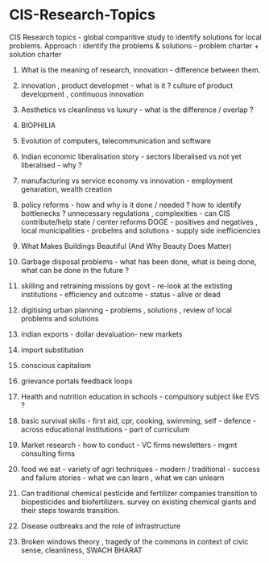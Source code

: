 # CIS-Research-Topics
CIS Research topics - global comparitive study to identify solutions for local problems.
Approach : identify the problems & solutions - problem charter + solution charter

1. What is the meaning of research, innovation - difference between them. 

2. innovation , product developmet - what is it ?  culture of product development , continuous innovation

3. Aesthetics vs cleanliness vs luxury - what is the difference / overlap ?

4. BIOPHILIA

5. Evolution of computers, telecommunication and software

6. Indian economic liberalisation story - sectors liberalised vs not yet liberalised - why ?
   
7. manufacturing vs service economy vs innovation - employment genaration, wealth creation 

8. policy reforms - how and why is it done / needed ? how to identify bottlenecks ? unnecessary regulations , complexities - can CIS contribute/help state / center reforms
   DOGE - positives and negatives ,  local municipalities - probelms and solutions  -  supply side inefficiencies

9. What Makes Buildings Beautiful (And Why Beauty Does Matter)

10. Garbage disposal problems - what has been done, what is being done, what can be done in the future ?

11. skilling and retraining missions by govt - re-look at the extisting institutions - efficiency and outcome - status - alive or dead

13. digitising urban planning - problems , solutions ,  review of local problems and solutions 

14. indian exports - dollar devaluation- new markets
 
15. import substitution

16. conscious capitalism

17. grievance portals feedback loops

18. Health and nutrition education in schools - compulsory subject like EVS ?

19. basic survival skills - first aid, cpr, cooking, swimming, self - defence  - across educational institutions - part of curriculum

20. Market research - how to conduct - VC firms newsletters - mgmt consulting firms
    
22. food we eat - variety of agri techniques - modern / traditional - success and failure stories - what we can learn , what we can unlearn

23. Can traditional chemical pesticide and fertilizer companies transition to biopesticides and biofertilizers. survey on existing chemical giants and their steps towards transition.

24. Disease outbreaks and the role of infrastructure

25. Broken windows theory , tragedy of the commons in context of civic sense, cleanliness, SWACH BHARAT
